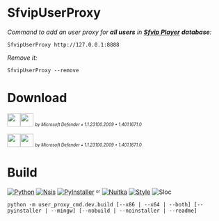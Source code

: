 # SfvipUserProxy
_Command to add an user proxy for **all users** in [**Sfvip Player**](https://github.com/K4L4Uz/SFVIP-Player/tree/master) **database**:_
```console
SfvipUserProxy http://127.0.0.1:8888
```
_Remove it:_
```console
SfvipUserProxy --remove
```

# Download
[<img src="https://img.shields.io/badge/SfvipUserProxy 0.4 x64-informational?logo=docusign&logoColor=white&style=flat-square" height="30"><img src="https://custom-icon-badges.demolab.com/badge/clean-brightgreen.svg?logo=shield-check&logoColor=white&style=flat-square" height="30">](https://github.com/sebdelsol/sfvip-all/raw/master/user_proxy_cmd/build/0.4/x64/Install%20SfvipUserProxy.exe)
<sub><sup>_by Microsoft Defender • 1.1.23100.2009 • 1.401.1671.0_</sup></sub>

[<img src="https://img.shields.io/badge/SfvipUserProxy 0.4 x86-informational?logo=docusign&logoColor=white&style=flat-square" height="30"><img src="https://custom-icon-badges.demolab.com/badge/clean-brightgreen.svg?logo=shield-check&logoColor=white&style=flat-square" height="30">](https://github.com/sebdelsol/sfvip-all/raw/master/user_proxy_cmd/build/0.4/x86/Install%20SfvipUserProxy.exe)
<sub><sup>_by Microsoft Defender • 1.1.23100.2009 • 1.401.1671.0_</sup></sub>

# Build
[![Python](https://img.shields.io/badge/Python-3.11.7-fbdf79?logo=python&logoColor=fbdf79)](https://www.python.org/downloads/release/python-3117/)
[![Nsis](https://img.shields.io/badge/Nsis-3.09-informational?logo=NSIS&logoColor=fbdf79)](https://nsis.sourceforge.io/Download)
[![PyInstaller](https://custom-icon-badges.demolab.com/badge/PyInstaller-6.3.0-informational.svg?logo=tools&logoColor=61dafb)](https://pyinstaller.org/en/stable/)
<sup><sub>or</sub></sup>
[![Nuitka](https://custom-icon-badges.demolab.com/badge/Nuitka-1.9.5-informational.svg?logo=tools&logoColor=61dafb)](https://nuitka.net/)
[![Style](https://custom-icon-badges.demolab.com/badge/Style-Black-000000.svg?logo=file-code&logoColor=a0a0a0)](https://black.readthedocs.io/en/stable/)
![Sloc](https://custom-icon-badges.demolab.com/badge/Sloc-196-000000.svg?logo=file-code&logoColor=a0a0a0)

```console
python -m user_proxy_cmd.dev.build [--x86 | --x64 | --both] [--pyinstaller | --mingw] [--nobuild | --noinstaller | --readme]
```